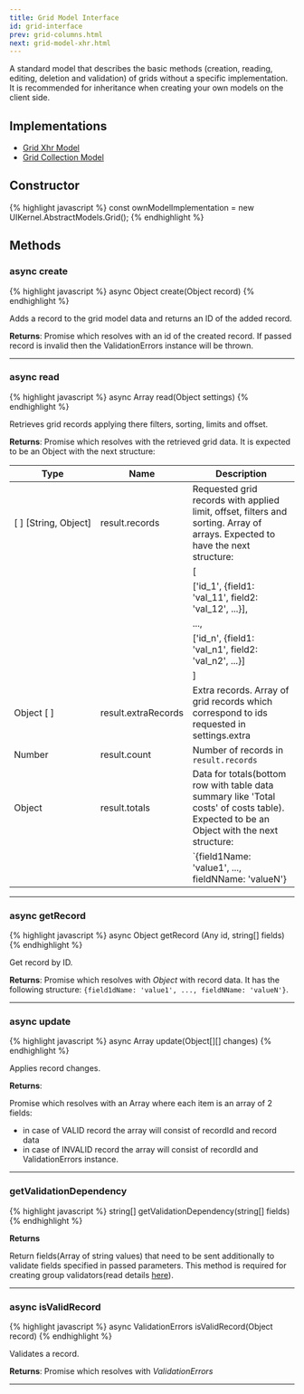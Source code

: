 ```yaml
---
title: Grid Model Interface
id: grid-interface
prev: grid-columns.html
next: grid-model-xhr.html
---
```


A standard model that describes the basic methods  (creation, reading, editing, deletion and validation) of grids without a specific implementation. It is recommended for inheritance when creating your own models on the client side.

## Implementations
* [Grid Xhr Model](/docs/grid-model-xhr.html)
* [Grid Collection Model](/docs/grid-model-collection.html)

## Constructor

{% highlight javascript %}
  const ownModelImplementation = new UIKernel.AbstractModels.Grid();
{% endhighlight %}

## Methods

### async create

{% highlight javascript %}
  async Object create(Object record)
{% endhighlight %}

Adds a record to the grid model data and returns an ID of the added record.

**Returns**: Promise which resolves with an id of the created record.
             If passed record is invalid then the ValidationErrors instance will be thrown.

----

### async read

{% highlight javascript %}
  async Array read(Object settings)
{% endhighlight %}

Retrieves grid records applying there filters, sorting, limits and offset.

**Returns**: Promise which resolves with the retrieved grid data. It is expected to be an Object with the next structure:

| Type                                                              | Name                | Description                                               |
|-------------------------------------------------------------------|---------------------|-----------------------------------------------------------|
| <span style="white-space:nowrap;"> [ ] \[String, Object\] </span> | result.records      | Requested grid records with applied limit, offset, filters and sorting. Array of arrays. Expected to have the next structure:             |
|                                                                   |                     | [                                                                                                               |
|                                                                   |                     |   ['id_1', {field1: 'val_11', field2: 'val_12', ...}],                                                          |
|                                                                   |                     |   ...,                                                                                                          |
|                                                                   |                     |   ['id_n', {field1: 'val_n1', field2: 'val_n2', ...}]                                                           |
|                                                                   |                     | ]     
| Object [ ]                                                        | result.extraRecords | Extra records. Array of grid records which correspond to ids requested in settings.extra                                         |
| Number                                                            | result.count        | Number of records in `result.records`                                                                                                       |
| Object                                                            | result.totals       | Data for totals(bottom row with table data summary like 'Total costs' of costs table). Expected to be an Object with the next structure:  |
|                                                                   |                     | `{field1Name: 'value1', ..., fieldNName: 'valueN'} 

---

### async getRecord

{% highlight javascript %}
  async Object getRecord (Any id, string[] fields)
{% endhighlight %}

Get record by ID.

**Returns**: Promise which resolves with *Object* with record data. 
             It has the following structure: `{field1dName: 'value1', ..., fieldNName: 'valueN'}`.

---

### async update

{% highlight javascript %}
  async Array update(Object[][] changes)
{% endhighlight %}

Applies record changes.

**Returns**:

Promise which resolves with an Array where each item is an array of 2 fields:
 - in case of VALID record the array will consist of recordId and record data
 - in case of INVALID record the array will consist of recordId and ValidationErrors instance.

---

### getValidationDependency

{% highlight javascript %}
  string[] getValidationDependency(string[] fields)
{% endhighlight %}

**Returns**

Return fields(Array of string values) that need to be sent additionally to validate fields specified in passed parameters.
This method is required for creating group validators\(read details [here](/validator.html)\).

---

### async isValidRecord

{% highlight javascript %}
  async ValidationErrors isValidRecord(Object record)
{% endhighlight %}

Validates a record.

**Returns**: Promise which resolves with *ValidationErrors*

---

